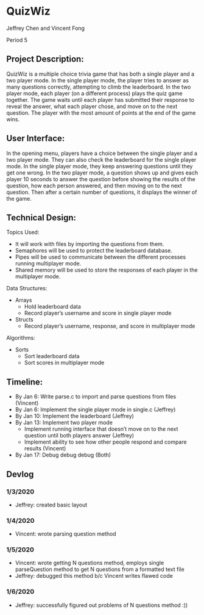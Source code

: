 # QuizWiz

Jeffrey Chen and Vincent Fong

Period 5

## Project Description:

QuizWiz is a multiple choice trivia game that has both a single player and a two player mode. In the single player mode, the player tries to answer as many questions correctly, attempting to climb the leaderboard. In the two player mode, each player (on a different process) plays the quiz game together. The game waits until each player has submitted their response to reveal the answer, what each player chose, and move on to the next question. The player with the most amount of points at the end of the game wins.

## User Interface:

In the opening menu, players have a choice between the single player and a two player mode. They can also check the leaderboard for the single player mode. In the single player mode, they keep answering questions until they get one wrong. In the two player mode, a question shows up and gives each player 10 seconds to answer the question before showing the results of the question, how each person answered, and then moving on to the next question. Then after a certain number of questions, it displays the winner of the game.

## Technical Design:
Topics Used:
- It will work with files by importing the questions from them.
- Semaphores will be used to protect the leaderboard database.
- Pipes will be used to communicate between the different processes running multiplayer mode.
- Shared memory will be used to store the responses of each player in the multiplayer mode.


Data Structures:
- Arrays
  - Hold leaderboard data
  - Record player’s username and score in single player mode
- Structs
  - Record player’s username, response, and score in multiplayer mode

Algorithms:
- Sorts
  - Sort leaderboard data
  - Sort scores in multiplayer mode

## Timeline:
- By Jan 6: Write parse.c to import and parse questions from files (Vincent)
- By Jan 6: Implement the single player mode in single.c (Jeffrey)
- By Jan 10: Implement the leaderboard (Jeffrey)
- By Jan 13: Implement two player mode
  - Implement running interface that doesn’t move on to the next question until both players answer (Jeffrey)
  - Implement ability to see how other people respond and compare results (Vincent)
- By Jan 17: Debug debug debug (Both)

## Devlog
### 1/3/2020
- Jeffrey: created basic layout

### 1/4/2020
- Vincent: wrote parsing question method

### 1/5/2020
- Vincent: wrote getting N questions method, employs single parseQuestion method to get N questions from a formatted text file
- Jeffrey: debugged this method b/c Vincent writes flawed code

### 1/6/2020
- Jeffrey: successfully figured out problems of N questions method :))
